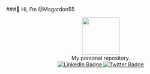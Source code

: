 ###👋 Hi, I’m @Magardon55

  <div id="header" align="center">
  <img src="https://media1.giphy.com/media/v1.Y2lkPTc5MGI3NjExbGpoYmhpMmc1bDVzbGVsNWx0ZWwwZ3FzZ2dkcmt1dXIydHY2NHV4dCZlcD12MV9pbnRlcm5hbF9naWZfYnlfaWQmY3Q9cw/M9gbBd9nbDrOTu1Mqx/giphy.gif" width="100"><br>
  My personal repository.
</div>
<div id="badges" align="center">
  <a href="your-linkedin-URL">
    <img src="https://img.shields.io/badge/LinkedIn-blue?style=for-the-badge&logo=linkedin&logoColor=white" alt="LinkedIn Badge"/>
  </a>
  <a href="your-twitter-URL">
    <img src="https://img.shields.io/badge/Twitter-blue?style=for-the-badge&logo=twitter&logoColor=white" alt="Twitter Badge"/>
  </a>
</div>
